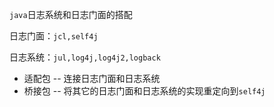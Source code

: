 `java`日志系统和日志门面的搭配

日志门面：`jcl,self4j`

日志系统：`jul,log4j,log4j2,logback`

- 适配包 -- 连接日志门面和日志系统
- 桥接包 -- 将其它的日志门面和日志系统的实现重定向到`self4j`

